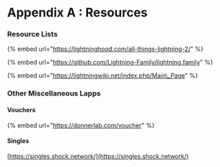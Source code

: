 # Appendix A : Resources

### Resource Lists

{% embed url="https://lightninghood.com/all-things-lightning-2/" %}

{% embed url="https://github.com/Lightning-Family/lightning.family" %}

{% embed url="https://lightningwiki.net/index.php/Main\_Page" %}



### Other Miscellaneous Lapps

#### Vouchers

{% embed url="https://donnerlab.com/voucher" %}

#### Singles

[https://singles.shock.network/](https://singles.shock.network/)





